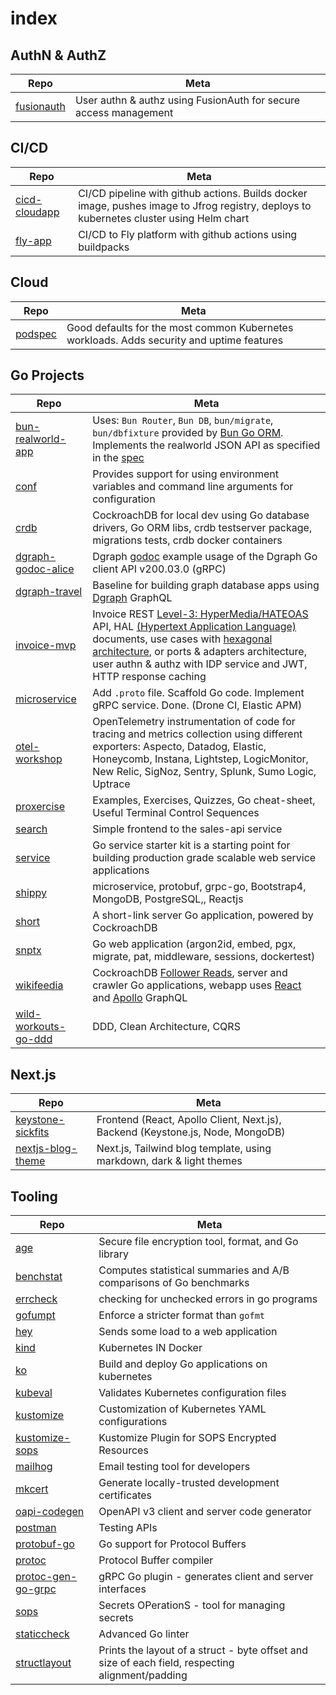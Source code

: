 # index

##  AuthN & AuthZ

| Repo | Meta |
|---|---|
| [fusionauth](https://github.com/tullo/fusionauth) | User authn & authz using FusionAuth for secure access management |

## CI/CD

| Repo | Meta |
|---|---|
| [cicd-cloudapp](https://github.com/tullo/cicd-cloudapp) | CI/CD pipeline with github actions. Builds docker image, pushes image to Jfrog registry, deploys to kubernetes cluster using Helm chart |
| [fly-app](https://github.com/tullo/flyapp-deploy-on-push) | CI/CD to Fly platform with github actions using buildpacks |

## Cloud
| Repo | Meta |
|---|---|
| [podspec](https://github.com/tullo/podspec) | Good defaults for the most common Kubernetes workloads. Adds security and uptime features |


## Go Projects
| Repo | Meta |
|---|---|
| [bun-realworld-app](https://github.com/tullo/bun-realworld-app) | Uses: `Bun Router`, `Bun DB`, `bun/migrate`, `bun/dbfixture` provided by [Bun Go ORM](https://bun.uptrace.dev/). Implements the realworld JSON API as specified in the [spec](https://github.com/gothinkster/realworld) |
| [conf](https://github.com/tullo/conf) | Provides support for using environment variables and command line arguments for configuration |
| [crdb](https://github.com/tullo/crdb) | CockroachDB for local dev using Go database drivers, Go ORM libs, crdb testserver package, migrations tests, crdb docker containers |
| [dgraph-godoc-alice](https://github.com/tullo/dgraph-godoc-alice) | Dgraph [godoc](https://pkg.go.dev/github.com/dgraph-io/dgo/v2@v2.2.0) example usage of the Dgraph Go client API v200.03.0 (gRPC) |
| [dgraph-travel](https://github.com/tullo/dgraph-travel) | Baseline for building graph database apps using [Dgraph](https://dgraph.io/) GraphQL |
| [invoice-mvp](https://github.com/tullo/invoice-mvp) | Invoice REST [Level-3: HyperMedia/HATEOAS](https://devopedia.org/richardson-maturity-model) API, HAL [(Hypertext Application Language)](https://stateless.group/hal_specification.html) documents, use cases with [hexagonal architecture](https://blog.cleancoder.com/uncle-bob/2012/08/13/the-clean-architecture.html), or ports & adapters architecture, user authn & authz with IDP service and JWT, HTTP response caching |
| [microservice](https://github.com/tullo/microservice) | Add `.proto` file. Scaffold Go code. Implement gRPC service. Done. (Drone CI, Elastic APM) |
| [otel-workshop](https://github.com/tullo/otel-workshop) | OpenTelemetry instrumentation of code for tracing and metrics collection using different exporters: Aspecto, Datadog, Elastic, Honeycomb, Instana, Lightstep, LogicMonitor, New Relic, SigNoz, Sentry, Splunk, Sumo Logic, Uptrace |
| [proxercise](https://github.com/tullo/proxercise/tree/main/go) | Examples, Exercises, Quizzes, Go cheat-sheet, Useful Terminal Control Sequences |
| [search](https://github.com/tullo/search) | Simple frontend to the sales-api service |
| [service](https://github.com/tullo/service) | Go service starter kit is a starting point for building production grade scalable web service applications |
| [shippy](https://github.com/tullo/shippy) | microservice, protobuf, grpc-go, Bootstrap4, MongoDB, PostgreSQL,, Reactjs |
| [short](https://github.com/tullo/short) | A short-link server Go application, powered by CockroachDB |
| [snptx](https://github.com/tullo/snptx) | Go web application (argon2id, embed, pgx, migrate, pat, middleware, sessions, dockertest) |
| [wikifeedia](https://github.com/tullo/wikifeedia) | CockroachDB [Follower Reads](https://www.cockroachlabs.com/docs/stable/topology-follower-reads.html), server and crawler Go applications, webapp uses [React](https://reactjs.org/) and [Apollo](https://www.apollographql.com/) GraphQL |
| [wild-workouts-go-ddd](https://github.com/tullo/wild-workouts-go-ddd-example) | DDD, Clean Architecture, CQRS |

## Next.js

| Repo | Meta |
|---|---|
| [keystone-sickfits](https://github.com/tullo/keystone-sickfits) | Frontend (React, Apollo Client, Next.js), Backend (Keystone.js, Node, MongoDB) |
| [nextjs-blog-theme](https://github.com/tullo/nextjs-blog-theme) | Next.js, Tailwind blog template, using markdown, dark & light themes |


## Tooling

| Repo | Meta |
|---|---|
| [age](https://github.com/FiloSottile/age) | Secure file encryption tool, format, and Go library  |
| [benchstat](https://cs.opensource.google/go/x/perf) | Computes statistical summaries and A/B comparisons of Go benchmarks |
| [errcheck](https://github.com/kisielk/errcheck) | checking for unchecked errors in go programs |
| [gofumpt](https://github.com/mvdan/gofumpt) | Enforce a stricter format than `gofmt` |
| [hey](https://github.com/rakyll/hey) | Sends some load to a web application |
| [kind](https://github.com/kubernetes-sigs/kind) | Kubernetes IN Docker |
| [ko](https://github.com/google/ko) | Build and deploy Go applications on kubernetes |
| [kubeval](https://github.com/instrumenta/kubeval) | Validates Kubernetes configuration files |
| [kustomize](https://github.com/kubernetes-sigs/kustomize) | Customization of Kubernetes YAML configurations |
| [kustomize-sops](https://github.com/viaduct-ai/kustomize-sops) | Kustomize Plugin for SOPS Encrypted Resources |
| [mailhog](https://github.com/mailhog/MailHog) | Email testing tool for developers |
| [mkcert](https://github.com/FiloSottile/mkcert) | Generate locally-trusted development certificates |
| [oapi-codegen](https://github.com/deepmap/oapi-codegen) | OpenAPI v3 client and server code generator |
| [postman](https://www.postman.com/downloads/) | Testing APIs |
| [protobuf-go](https://github.com/protocolbuffers/protobuf-go) | Go support for Protocol Buffers |
| [protoc](https://github.com/protocolbuffers/protobuf/releases) | Protocol Buffer compiler |
| [protoc-gen-go-grpc](https://grpc.io/docs/languages/go/quickstart/) | gRPC Go plugin - generates client and server interfaces |
| [sops](https://github.com/mozilla/sops) | Secrets OPerationS - tool for managing secrets |
| [staticcheck](https://staticcheck.io/docs/running-staticcheck/cli/) | Advanced Go linter |
| [structlayout](https://github.com/dominikh/go-tools/tree/master/cmd/structlayout) | Prints the layout of a struct - byte offset and size of each field, respecting alignment/padding |

